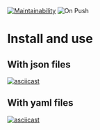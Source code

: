 [![Maintainability](https://api.codeclimate.com/v1/badges/a99a88d28ad37a79dbf6/maintainability)](https://codeclimate.com/github/codeclimate/codeclimate/maintainability)
![On Push](https://github.com/ssssank/frontend-project-lvl2/workflows/On%20Push/badge.svg)

# Install and use
## With json files
[![asciicast](https://asciinema.org/a/8FyW4J3zX5GZMa67MnDMTgxem.svg)](https://asciinema.org/a/8FyW4J3zX5GZMa67MnDMTgxem)

## With yaml files
[![asciicast](https://asciinema.org/a/Zq7Zjs8rptGBZdN66BC74mMXf.svg)](https://asciinema.org/a/Zq7Zjs8rptGBZdN66BC74mMXf)